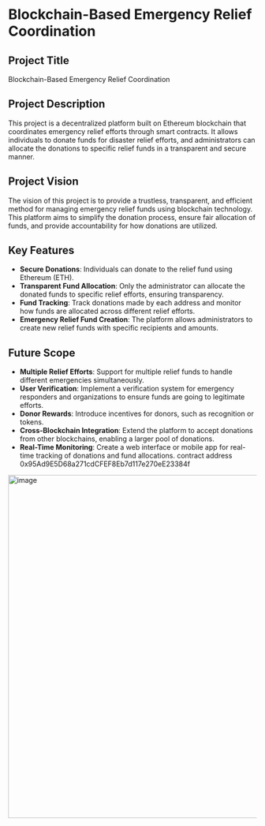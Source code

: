 # Blockchain-Based Emergency Relief Coordination

## Project Title
Blockchain-Based Emergency Relief Coordination

## Project Description
This project is a decentralized platform built on Ethereum blockchain that coordinates emergency relief efforts through smart contracts. It allows individuals to donate funds for disaster relief efforts, and administrators can allocate the donations to specific relief funds in a transparent and secure manner.

## Project Vision
The vision of this project is to provide a trustless, transparent, and efficient method for managing emergency relief funds using blockchain technology. This platform aims to simplify the donation process, ensure fair allocation of funds, and provide accountability for how donations are utilized.

## Key Features
- **Secure Donations**: Individuals can donate to the relief fund using Ethereum (ETH).
- **Transparent Fund Allocation**: Only the administrator can allocate the donated funds to specific relief efforts, ensuring transparency.
- **Fund Tracking**: Track donations made by each address and monitor how funds are allocated across different relief efforts.
- **Emergency Relief Fund Creation**: The platform allows administrators to create new relief funds with specific recipients and amounts.
  
## Future Scope
- **Multiple Relief Efforts**: Support for multiple relief funds to handle different emergencies simultaneously.
- **User Verification**: Implement a verification system for emergency responders and organizations to ensure funds are going to legitimate efforts.
- **Donor Rewards**: Introduce incentives for donors, such as recognition or tokens.
- **Cross-Blockchain Integration**: Extend the platform to accept donations from other blockchains, enabling a larger pool of donations.
- **Real-Time Monitoring**: Create a web interface or mobile app for real-time tracking of donations and fund allocations.
contract address 0x95Ad9E5D68a271cdCFEF8Eb7d117e270eE23384f
<img width="1736" height="696" alt="image" src="https://github.com/user-attachments/assets/7dbc3fce-b242-43bf-b1ff-fcd18ef726e6" />
